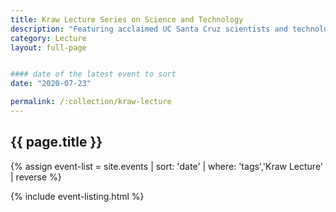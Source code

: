 ```yaml
---
title: Kraw Lecture Series on Science and Technology
description: "Featuring acclaimed UC Santa Cruz scientists and technologists who are grappling with some of the biggest questions of our time. Made possible by a generous gift from UC Santa Cruz alumnus George Kraw (Cowell '71, history and Russian literature)."
category: Lecture
layout: full-page


#### date of the latest event to sort
date: "2020-07-23"

permalink: /:collection/kraw-lecture
---
```

<section id="main-content">
<div class="grid-container large">
<section class="heading">
<h2 class="underline">{{ page.title }}</h2>
</section>

<div class="events-card-list fade-out-siblings">
{% assign event-list = site.events | sort: 'date' | where: 'tags','Kraw Lecture' | reverse %}

{% include event-listing.html %}
